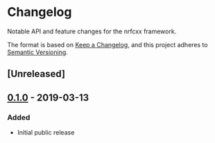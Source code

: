 # Changelog

Notable API and feature changes for the nrfcxx framework.

The format is based on [Keep a Changelog](https://keepachangelog.com/en/1.0.0/),
and this project adheres to [Semantic Versioning](https://semver.org/spec/v2.0.0.html).

## [Unreleased]

## [0.1.0] - 2019-03-13

### Added
- Initial public release

[0.1.0]: https://github.com/pabigot/nrfcxx/releases/tag/v0.1.0

<!---
# Local Variables:
# mode:markdown
# End:
-->
